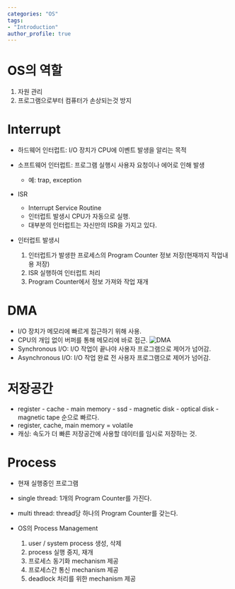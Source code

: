 ```yaml
---
categories: "OS"
tags: 
- "Introduction"
author_profile: true
---
```


# OS의 역할
1. 자원 관리
2. 프로그램으로부터 컴퓨터가 손상되는것 방지

# Interrupt
- 하드웨어 인터럽트: I/O 장치가 CPU에 이벤트 발생을 알리는 목적
- 소프트웨어 인터럽트: 프로그램 실행시 사용자 요청이나 에어로 인해 발생
    - 예: trap, exception
- ISR
    - Interrupt Service Routine
    - 인터럽트 발생시 CPU가 자동으로 실행.
    - 대부분의 인터럽트는 자신만의 ISR을 가지고 있다.
- 인터럽트 발생시
    
    1. 인터럽트가 발생한 프로세스의 Program Counter 정보 저장(현재까지 작업내용 저장)
    2. ISR 실행하여 인터럽트 처리
    3. Program Counter에서 정보 가져와 작업 재개

# DMA
- I/O 장치가 메모리에 빠르게 접근하기 위해 사용.
- CPU의 개입 없이 버퍼를 통해 메모리에 바로 접근.
![DMA](https://user-images.githubusercontent.com/23356503/56469194-45677180-6471-11e9-8833-ecd3758fda5e.png)
- Synchronous I/O: I/O 작업이 끝나야 사용자 프로그램으로 제어가 넘어감.
- Asynchronous I/O: I/O 작업 완료 전 사용자 프로그램으로 제어가 넘어감.

# 저장공간
- register - cache - main memory - ssd - magnetic disk - optical disk - magnetic tape 순으로 빠르다.
- register, cache, main memory = volatile
- 캐싱: 속도가 더 빠른 저장공간에 사용할 데이터를 임시로 저장하는 것.

# Process
- 현재 실행중인 프로그램
- single thread: 1개의 Program Counter를 가진다.
- multi thread: thread당 하나의 Program Counter를 갖는다.
- OS의 Process Management
    
    1. user / system process 생성, 삭제
    2. process 실행 중지, 재개
    3. 프로세스 동기화 mechanism 제공
    4. 프로세스간 통신 mechanism 제공
    5. deadlock 처리를 위한 mechanism 제공